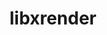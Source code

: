 ---
title: "libxrender"
layout: cache
categories: [package, develop-2023-05-21]
meta: {"versions": ["0.9.10"], "compilers": ["gcc@=11.1.0", "gcc@=11.3.0", "gcc@=7.3.1"], "oss": ["amzn2", "ubuntu20.04", "ubuntu22.04"], "platforms": ["linux"], "targets": ["aarch64", "neoverse_n1", "x86_64_v3"], "stacks": ["aws-isc", "aws-isc-aarch64", "data-vis-sdk", "e4s", "gpu-tests", "ml-linux-x86_64-rocm", "root"], "num_specs": 10, "num_specs_by_stack": {"root": 10, "aws-isc-aarch64": 2, "aws-isc": 1, "data-vis-sdk": 4, "e4s": 2, "gpu-tests": 1, "ml-linux-x86_64-rocm": 1}}
spec_details: [{"hash": "hxrsgu6zsadi7gc5zzmndnpchlknjy24", "compiler": "gcc@=7.3.1", "versions": ["0.9.10"], "os": "amzn2", "platform": "linux", "target": "aarch64", "variants": ["build_system=autotools"], "stacks": ["root", "aws-isc-aarch64"], "size": "-", "tarball": "https://binaries.spack.io/releases/develop-2023-05-21/build_cache/linux-amzn2-aarch64/gcc-7.3.1/libxrender-0.9.10/linux-amzn2-aarch64-gcc-7.3.1-libxrender-0.9.10-hxrsgu6zsadi7gc5zzmndnpchlknjy24.spack"}, {"hash": "6jdeovnu3e7jc6xbez3fm3c57v56c3dy", "compiler": "gcc@=7.3.1", "versions": ["0.9.10"], "os": "amzn2", "platform": "linux", "target": "neoverse_n1", "variants": ["build_system=autotools"], "stacks": ["root", "aws-isc-aarch64"], "size": "-", "tarball": "https://binaries.spack.io/releases/develop-2023-05-21/build_cache/linux-amzn2-neoverse_n1/gcc-7.3.1/libxrender-0.9.10/linux-amzn2-neoverse_n1-gcc-7.3.1-libxrender-0.9.10-6jdeovnu3e7jc6xbez3fm3c57v56c3dy.spack"}, {"hash": "ok7ao5fb6h4dsdtgldqz7kycovkjp4aq", "compiler": "gcc@=7.3.1", "versions": ["0.9.10"], "os": "amzn2", "platform": "linux", "target": "x86_64_v3", "variants": ["build_system=autotools"], "stacks": ["root", "aws-isc"], "size": "-", "tarball": "https://binaries.spack.io/releases/develop-2023-05-21/build_cache/linux-amzn2-x86_64_v3/gcc-7.3.1/libxrender-0.9.10/linux-amzn2-x86_64_v3-gcc-7.3.1-libxrender-0.9.10-ok7ao5fb6h4dsdtgldqz7kycovkjp4aq.spack"}, {"hash": "gp324quliffi27jusbfpgi7c2bd27wr6", "compiler": "gcc@=11.1.0", "versions": ["0.9.10"], "os": "ubuntu20.04", "platform": "linux", "target": "x86_64_v3", "variants": ["build_system=autotools"], "stacks": ["root", "data-vis-sdk"], "size": "-", "tarball": "https://binaries.spack.io/releases/develop-2023-05-21/build_cache/linux-ubuntu20.04-x86_64_v3/gcc-11.1.0/libxrender-0.9.10/linux-ubuntu20.04-x86_64_v3-gcc-11.1.0-libxrender-0.9.10-gp324quliffi27jusbfpgi7c2bd27wr6.spack"}, {"hash": "2vugcr6q2kgppl3pljsmznjkevdti7ys", "compiler": "gcc@=11.1.0", "versions": ["0.9.10"], "os": "ubuntu20.04", "platform": "linux", "target": "x86_64_v3", "variants": ["build_system=autotools"], "stacks": ["root", "data-vis-sdk"], "size": "-", "tarball": "https://binaries.spack.io/releases/develop-2023-05-21/build_cache/linux-ubuntu20.04-x86_64_v3/gcc-11.1.0/libxrender-0.9.10/linux-ubuntu20.04-x86_64_v3-gcc-11.1.0-libxrender-0.9.10-2vugcr6q2kgppl3pljsmznjkevdti7ys.spack"}, {"hash": "c4zjgj2jus6oo432akkkygyrcxau6sho", "compiler": "gcc@=11.1.0", "versions": ["0.9.10"], "os": "ubuntu20.04", "platform": "linux", "target": "x86_64_v3", "variants": ["build_system=autotools"], "stacks": ["e4s", "root", "gpu-tests"], "size": "-", "tarball": "https://binaries.spack.io/releases/develop-2023-05-21/build_cache/linux-ubuntu20.04-x86_64_v3/gcc-11.1.0/libxrender-0.9.10/linux-ubuntu20.04-x86_64_v3-gcc-11.1.0-libxrender-0.9.10-c4zjgj2jus6oo432akkkygyrcxau6sho.spack"}, {"hash": "w2sscgjd37xxnvlf72yjrokei2wibhge", "compiler": "gcc@=11.1.0", "versions": ["0.9.10"], "os": "ubuntu20.04", "platform": "linux", "target": "x86_64_v3", "variants": ["build_system=autotools"], "stacks": ["root", "data-vis-sdk"], "size": "-", "tarball": "https://binaries.spack.io/releases/develop-2023-05-21/build_cache/linux-ubuntu20.04-x86_64_v3/gcc-11.1.0/libxrender-0.9.10/linux-ubuntu20.04-x86_64_v3-gcc-11.1.0-libxrender-0.9.10-w2sscgjd37xxnvlf72yjrokei2wibhge.spack"}, {"hash": "ivihndlnfxomoxpza26pcfqyfam6ldju", "compiler": "gcc@=11.1.0", "versions": ["0.9.10"], "os": "ubuntu20.04", "platform": "linux", "target": "x86_64_v3", "variants": ["build_system=autotools"], "stacks": ["e4s", "root"], "size": "-", "tarball": "https://binaries.spack.io/releases/develop-2023-05-21/build_cache/linux-ubuntu20.04-x86_64_v3/gcc-11.1.0/libxrender-0.9.10/linux-ubuntu20.04-x86_64_v3-gcc-11.1.0-libxrender-0.9.10-ivihndlnfxomoxpza26pcfqyfam6ldju.spack"}, {"hash": "rstiiznjz2tkm2xduajhzjkkfhxx47ix", "compiler": "gcc@=11.1.0", "versions": ["0.9.10"], "os": "ubuntu20.04", "platform": "linux", "target": "x86_64_v3", "variants": ["build_system=autotools"], "stacks": ["root", "data-vis-sdk"], "size": "-", "tarball": "https://binaries.spack.io/releases/develop-2023-05-21/build_cache/linux-ubuntu20.04-x86_64_v3/gcc-11.1.0/libxrender-0.9.10/linux-ubuntu20.04-x86_64_v3-gcc-11.1.0-libxrender-0.9.10-rstiiznjz2tkm2xduajhzjkkfhxx47ix.spack"}, {"hash": "d5vay6cqksn56homc6lw5dlph5fzt2lt", "compiler": "gcc@=11.3.0", "versions": ["0.9.10"], "os": "ubuntu22.04", "platform": "linux", "target": "x86_64_v3", "variants": ["build_system=autotools"], "stacks": ["ml-linux-x86_64-rocm", "root"], "size": "-", "tarball": "https://binaries.spack.io/releases/develop-2023-05-21/build_cache/linux-ubuntu22.04-x86_64_v3/gcc-11.3.0/libxrender-0.9.10/linux-ubuntu22.04-x86_64_v3-gcc-11.3.0-libxrender-0.9.10-d5vay6cqksn56homc6lw5dlph5fzt2lt.spack"}]
---